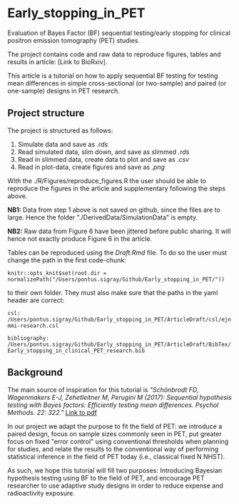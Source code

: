 # Early_stopping_in_PET
Evaluation of Bayes Factor (BF) sequential testing/early stopping for clinical positron emission tomography (PET) studies.  

The project contains code and raw data to reproduce figures, tables and results in article: [Link to BioRxiv]. 

This article is a tutorial on how to apply sequential BF testing for testing mean differences in simple cross-sectional (or two-sample) and paired (or one-sample) designs in PET research.  

## Project structure 

The project is structured as follows: 

1. Simulate data and save as *.rds*
2. Read simulated data, slim down, and save as slimmed *.rds*
3. Read in slimmed data, create data to plot and save as *.csv*
4. Read in plot-data, create figures and save as *.png*

With the ./R/Figures/reproduce_figures.R the user should be able to reproduce the figures in the article and supplementary following the steps above. 

__NB1:__ Data from step 1 above is not saved on github, since the files are to large. Hence the folder "./DerivedData/SimulationData" is empty.   

__NB2:__ Raw data from Figure 6 have been jittered before public sharing. It will hence not exactly produce Figure 6 in the article.    

Tables can be reproduced using the *Draft.Rmd* file. To do so the user must change the path in the first code-chunk: 

`knitr::opts_knit$set(root.dir = normalizePath("/Users/pontus.sigray/Github/Early_stopping_in_PET/"))`

to their own folder. They must also make sure that the paths in the yaml header are correct:

`csl: /Users/pontus.sigray/Github/Early_stopping_in_PET/ArticleDraft/csl/ejnmmi-research.csl`

`bibliography: /Users/pontus.sigray/Github/Early_stopping_in_PET/ArticleDraft/BibTex/Early_stopping_in_clinical_PET_research.bib`

## Background

The main source of inspiration for this tutorial is _"Schönbrodt FD, Wagenmakers E-J, Zehetleitner M, Perugini M (2017): Sequential hypothesis testing with Bayes factors: Efficiently testing mean differences. Psychol Methods. 22: 322."_ [Link to pdf](https://www.researchgate.net/publication/286971067_Sequential_Hypothesis_Testing_With_Bayes_Factors_Efficiently_Testing_Mean_Differences) 

In our project we adapt the purpose to fit the field of PET: we introduce a paired design, focus on sample sizes commonly seen in PET, put greater focus on fixed "error control" using conventional thresholds when planning for studies, and relate the results to the conventional way of performing statistical inference in the field of PET today (i.e., classical fixed N NHST). 

As such, we hope this tutorial will fill two purposes: Introducing Bayesian hypothesis testing using BF to the field of PET, and encourage PET researcher to use adaptive study designs in order to reduce expense and radioactivity exposure.  




